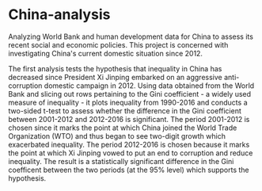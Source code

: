 # China-analysis
Analyzing World Bank and human development data for China to assess its recent social and economic policies. This project is concerned with investigating China's current domestic situation since 2012. 

The first analysis tests the hypothesis that inequality in China has decreased since President Xi Jinping embarked on an aggressive anti-corruption domestic campaign in 2012. Using data obtained from the World Bank and slicing out rows pertaining to the Gini coefficient - a widely used measure of inequality - it plots inequality from 1990-2016 and conducts a two-sided t-test to assess whether the difference in the Gini coefficient between 2001-2012 and 2012-2016 is significant. The period 2001-2012 is chosen since it marks the point at which China joined the World Trade Organization (WTO) and thus began to see two-digit growth which exacerbated inequality. The period 2012-2016 is chosen because it marks the point at which Xi Jinping vowed to put an end to corruption and reduce inequality. The result is a statistically significant difference in the Gini coefficent between the two periods (at the 95% level) which supports the hypothesis.  
